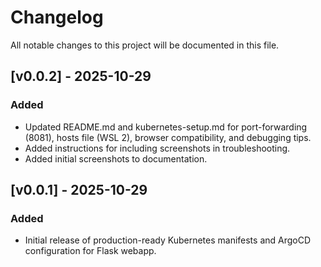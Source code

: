 # Changelog

All notable changes to this project will be documented in this file.

## [v0.0.2] - 2025-10-29
### Added
- Updated README.md and kubernetes-setup.md for port-forwarding (8081), hosts file (WSL 2), browser compatibility, and debugging tips.
- Added instructions for including screenshots in troubleshooting.
- Added initial screenshots to documentation.

## [v0.0.1] - 2025-10-29
### Added
- Initial release of production-ready Kubernetes manifests and ArgoCD configuration for Flask webapp.
